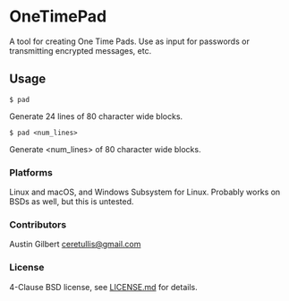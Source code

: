 # OneTimePad

A tool for creating One Time Pads. Use as input for passwords or transmitting encrypted messages, etc. 

## Usage 

    $ pad 

Generate 24 lines of 80 character wide blocks.

    $ pad <num_lines>

Generate <num_lines> of 80 character wide blocks. 

### Platforms

Linux and macOS, and Windows Subsystem for Linux. Probably works on BSDs as well, but this is untested.

### Contributors

Austin Gilbert <ceretullis@gmail.com>

### License

4-Clause BSD license, see [LICENSE.md](LICENSE.md) for details.
